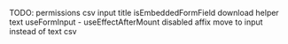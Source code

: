TODO:
permissions
csv input
title
isEmbeddedFormField
download
helper text
useFormInput - useEffectAfterMount
disabled
affix move to input instead of text
csv

